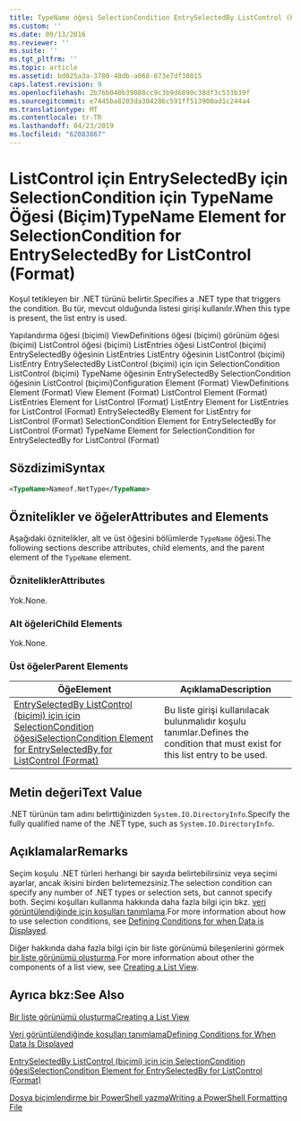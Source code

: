 ```yaml
---
title: TypeName öğesi SelectionCondition EntrySelectedBy ListControl (biçimi) için için için | Microsoft Docs
ms.custom: ''
ms.date: 09/13/2016
ms.reviewer: ''
ms.suite: ''
ms.tgt_pltfrm: ''
ms.topic: article
ms.assetid: bd025a3a-3780-40db-a068-873e7df38015
caps.latest.revision: 9
ms.openlocfilehash: 2b76b040b39088cc9c3b9d6890c38df3c533b39f
ms.sourcegitcommit: e7445ba8203da304286c591ff513900ad1c244a4
ms.translationtype: MT
ms.contentlocale: tr-TR
ms.lasthandoff: 04/23/2019
ms.locfileid: "62083867"
---
```

# <a name="typename-element-for-selectioncondition-for-entryselectedby-for-listcontrol-format"></a><span data-ttu-id="ec2af-102">ListControl için EntrySelectedBy için SelectionCondition için TypeName Öğesi (Biçim)</span><span class="sxs-lookup"><span data-stu-id="ec2af-102">TypeName Element for SelectionCondition for EntrySelectedBy for ListControl (Format)</span></span>

<span data-ttu-id="ec2af-103">Koşul tetikleyen bir .NET türünü belirtir.</span><span class="sxs-lookup"><span data-stu-id="ec2af-103">Specifies a .NET type that triggers the condition.</span></span> <span data-ttu-id="ec2af-104">Bu tür, mevcut olduğunda listesi girişi kullanılır.</span><span class="sxs-lookup"><span data-stu-id="ec2af-104">When this type is present, the list entry is used.</span></span>

<span data-ttu-id="ec2af-105">Yapılandırma öğesi (biçimi) ViewDefinitions öğesi (biçimi) görünüm öğesi (biçimi) ListControl öğesi (biçimi) ListEntries öğesi ListControl (biçimi) EntrySelectedBy öğesinin ListEntries ListEntry öğesinin ListControl (biçimi) ListEntry EntrySelectedBy ListControl (biçimi) için için SelectionCondition ListControl (biçimi) TypeName öğesinin EntrySelectedBy SelectionCondition öğesinin ListControl (biçimi)</span><span class="sxs-lookup"><span data-stu-id="ec2af-105">Configuration Element (Format) ViewDefinitions Element (Format) View Element (Format) ListControl Element (Format) ListEntries Element for ListControl (Format) ListEntry Element for ListEntries for ListControl (Format) EntrySelectedBy Element for ListEntry for ListControl (Format) SelectionCondition Element for EntrySelectedBy for ListControl (Format) TypeName Element for SelectionCondition for EntrySelectedBy for ListControl (Format)</span></span>

## <a name="syntax"></a><span data-ttu-id="ec2af-106">Sözdizimi</span><span class="sxs-lookup"><span data-stu-id="ec2af-106">Syntax</span></span>

```xml
<TypeName>Nameof.NetType</TypeName>
```

## <a name="attributes-and-elements"></a><span data-ttu-id="ec2af-107">Öznitelikler ve öğeler</span><span class="sxs-lookup"><span data-stu-id="ec2af-107">Attributes and Elements</span></span>

<span data-ttu-id="ec2af-108">Aşağıdaki öznitelikler, alt ve üst öğesini bölümlerde `TypeName` öğesi.</span><span class="sxs-lookup"><span data-stu-id="ec2af-108">The following sections describe attributes, child elements, and the parent element of the `TypeName` element.</span></span>

### <a name="attributes"></a><span data-ttu-id="ec2af-109">Öznitelikler</span><span class="sxs-lookup"><span data-stu-id="ec2af-109">Attributes</span></span>

<span data-ttu-id="ec2af-110">Yok.</span><span class="sxs-lookup"><span data-stu-id="ec2af-110">None.</span></span>

### <a name="child-elements"></a><span data-ttu-id="ec2af-111">Alt öğeleri</span><span class="sxs-lookup"><span data-stu-id="ec2af-111">Child Elements</span></span>

<span data-ttu-id="ec2af-112">Yok.</span><span class="sxs-lookup"><span data-stu-id="ec2af-112">None.</span></span>

### <a name="parent-elements"></a><span data-ttu-id="ec2af-113">Üst öğeler</span><span class="sxs-lookup"><span data-stu-id="ec2af-113">Parent Elements</span></span>

|<span data-ttu-id="ec2af-114">Öğe</span><span class="sxs-lookup"><span data-stu-id="ec2af-114">Element</span></span>|<span data-ttu-id="ec2af-115">Açıklama</span><span class="sxs-lookup"><span data-stu-id="ec2af-115">Description</span></span>|
|-------------|-----------------|
|[<span data-ttu-id="ec2af-116">EntrySelectedBy ListControl (biçimi) için için SelectionCondition öğesi</span><span class="sxs-lookup"><span data-stu-id="ec2af-116">SelectionCondition Element for EntrySelectedBy for ListControl (Format)</span></span>](./selectioncondition-element-for-entryselectedby-for-listcontrol-format.md)|<span data-ttu-id="ec2af-117">Bu liste girişi kullanılacak bulunmalıdır koşulu tanımlar.</span><span class="sxs-lookup"><span data-stu-id="ec2af-117">Defines the condition that must exist for this list entry to be used.</span></span>|

## <a name="text-value"></a><span data-ttu-id="ec2af-118">Metin değeri</span><span class="sxs-lookup"><span data-stu-id="ec2af-118">Text Value</span></span>

<span data-ttu-id="ec2af-119">.NET türünün tam adını belirttiğinizden `System.IO.DirectoryInfo`.</span><span class="sxs-lookup"><span data-stu-id="ec2af-119">Specify the fully qualified name of the .NET type, such as `System.IO.DirectoryInfo`.</span></span>

## <a name="remarks"></a><span data-ttu-id="ec2af-120">Açıklamalar</span><span class="sxs-lookup"><span data-stu-id="ec2af-120">Remarks</span></span>

<span data-ttu-id="ec2af-121">Seçim koşulu .NET türleri herhangi bir sayıda belirtebilirsiniz veya seçimi ayarlar, ancak ikisini birden belirtemezsiniz.</span><span class="sxs-lookup"><span data-stu-id="ec2af-121">The selection condition can specify any number of .NET types or selection sets, but cannot specify both.</span></span> <span data-ttu-id="ec2af-122">Seçimi koşulları kullanma hakkında daha fazla bilgi için bkz. [veri görüntülendiğinde için koşulları tanımlama](./defining-conditions-for-displaying-data.md).</span><span class="sxs-lookup"><span data-stu-id="ec2af-122">For more information about how to use selection conditions, see [Defining Conditions for when Data is Displayed](./defining-conditions-for-displaying-data.md).</span></span>

<span data-ttu-id="ec2af-123">Diğer hakkında daha fazla bilgi için bir liste görünümü bileşenlerini görmek [bir liste görünümü oluşturma](./creating-a-list-view.md).</span><span class="sxs-lookup"><span data-stu-id="ec2af-123">For more information about other the components of a list view, see [Creating a List View](./creating-a-list-view.md).</span></span>

## <a name="see-also"></a><span data-ttu-id="ec2af-124">Ayrıca bkz:</span><span class="sxs-lookup"><span data-stu-id="ec2af-124">See Also</span></span>

[<span data-ttu-id="ec2af-125">Bir liste görünümü oluşturma</span><span class="sxs-lookup"><span data-stu-id="ec2af-125">Creating a List View</span></span>](./creating-a-list-view.md)

[<span data-ttu-id="ec2af-126">Veri görüntülendiğinde koşulları tanımlama</span><span class="sxs-lookup"><span data-stu-id="ec2af-126">Defining Conditions for When Data Is Displayed</span></span>](./defining-conditions-for-displaying-data.md)

[<span data-ttu-id="ec2af-127">EntrySelectedBy ListControl (biçimi) için için SelectionCondition öğesi</span><span class="sxs-lookup"><span data-stu-id="ec2af-127">SelectionCondition Element for EntrySelectedBy for ListControl (Format)</span></span>](./selectioncondition-element-for-entryselectedby-for-listcontrol-format.md)

[<span data-ttu-id="ec2af-128">Dosya biçimlendirme bir PowerShell yazma</span><span class="sxs-lookup"><span data-stu-id="ec2af-128">Writing a PowerShell Formatting File</span></span>](./writing-a-powershell-formatting-file.md)
